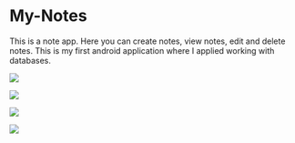 # My-Notes
This is a note app. Here you can create notes, view notes, edit and delete notes. This is my first android application where I applied working with databases.

![](appScreenshots/image1.jpg)

![](appScreenshots/image2.jpg)

![](appScreenshots/image3.jpg)

![](appScreenshots/image4.jpg)

